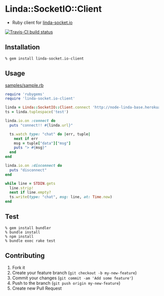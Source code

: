 # Linda::SocketIO::Client

- Ruby client for [linda-socket.io](https://github.com/node-linda/linda-socket.io)

[![Travis-CI build status](https://travis-ci.org/node-linda/linda-socket.io-client-ruby.png)](https://travis-ci.org/node-linda/linda-socket.io-client-ruby)


## Installation

    % gem install linda-socket.io-client


## Usage

[samples/sample.rb](https://github.com/node-linda/linda-socket.io-client-ruby/blob/master/samples/sample.rb)
```ruby
require 'rubygems'
require 'linda-socket.io-client'

linda = Linda::SocketIO::Client.connect 'http://node-linda-base.herokuapp.com'
ts = linda.tuplespace('test')

linda.io.on :connect do
  puts "connect!! #{linda.url}"

  ts.watch type: "chat" do |err, tuple|
    next if err
    msg = tuple["data"]["msg"]
    puts "> #{msg}"
  end
end

linda.io.on :disconnect do
  puts "disconnect"
end

while line = STDIN.gets
  line.strip!
  next if line.empty?
  ts.write(type: "chat", msg: line, at: Time.now)
end
```


## Test

    % gem install bundler
    % bundle install
    % npm install
    % bundle exec rake test


## Contributing

1. Fork it
2. Create your feature branch (`git checkout -b my-new-feature`)
3. Commit your changes (`git commit -am 'Add some feature'`)
4. Push to the branch (`git push origin my-new-feature`)
5. Create new Pull Request
